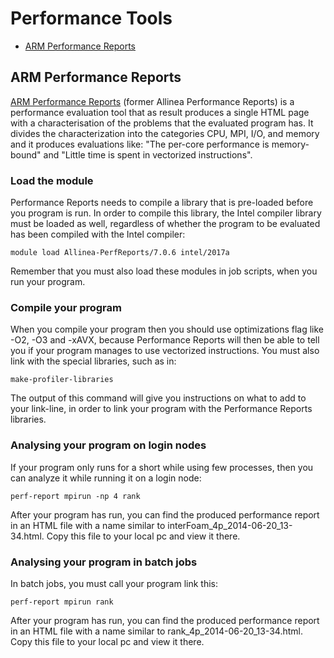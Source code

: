 <h1>Performance Tools</h1>

<ul class='toc-indentation'>
<li><a href='#performance-reports'>ARM Performance Reports</a></li>
</ul>

<h2 id="performance-reports">ARM Performance Reports</h2>

<a href='https://www.arm.com/products/development-tools/hpc-tools/cross-platform/performance-reports'>ARM Performance Reports</a> (former Allinea Performance Reports) is a performance evaluation tool that as result produces a single HTML page with a characterisation of the problems that the evaluated program has. It divides the characterization into the categories CPU, MPI, I/O, and memory and it produces evaluations like: "The per-core performance is memory-bound" and "Little time is spent in vectorized instructions".

<h3>Load the module</h3>

Performance Reports needs to compile a library that is pre-loaded before you program is run. In order to compile this library, the Intel compiler library must be loaded as well, regardless of whether the program to be evaluated has been compiled with the Intel compiler:

<code class="code">module load Allinea-PerfReports/7.0.6 intel/2017a </code>

Remember that you must also load these modules in job scripts, when you run your program.

<h3>Compile your program</h3>

When you compile your program then you should use optimizations flag like -O2, -O3 and -xAVX, because Performance Reports will then be able to tell you if your program manages to use vectorized instructions. You must also link with the special libraries, such as in:

<code class="code">make-profiler-libraries</code>

The output of this command will give you instructions on what to add to your link-line, in order to link your program with the Performance Reports libraries.

<h3>Analysing your program on login nodes</h3>

If your program only runs for a short while using few processes, then you can analyze it while running it on a login node:

<code class="code">perf-report mpirun -np 4 rank</code>

After your program has run, you can find the produced performance report in an HTML file with a name similar to interFoam_4p_2014-06-20_13-34.html. Copy this file to your local pc and view it there.

<h3>Analysing your program in batch jobs</h3>

In batch jobs, you must call your program link this:

<code class="code">perf-report mpirun rank</code>

After your program has run, you can find the produced performance report in an HTML file with a name similar to rank_4p_2014-06-20_13-34.html. Copy this file to your local pc and view it there.